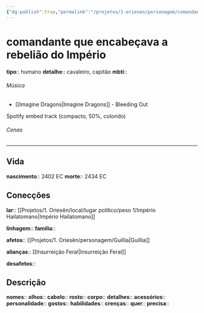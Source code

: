 ```yaml
---
{"dg-publish":true,"permalink":"/projetos/1-oriesen/personagem/comandante-que-encabecava-a-rebeliao-do-imperio/"}
---
```



# comandante que encabeçava a rebelião do Império
**tipo**:: humano
**detalhe**:: cavaleiro, capitão
**mbti**:: 


###### Música
- [[Imagine Dragons|Imagine Dragons]] - Bleeding Out

Spotify embed track (compacto, 50%, colorido)


###### Cenas



---
## Vida
**nascimento**:: 2402 EC
**morte**:: 2434 EC


## Conecções
**lar**:: [[Projetos/1. Oriesên/local/lugar político/peso 1/Império Hailatomano|Império Hailatomano]]

**linhagem**:: 
**família**:: 

**afetos**:: [[Projetos/1. Oriesên/personagem/Guillia|Guillia]]

**alianças**:: [[Insurreição Feral|Insurreição Feral]]

**desafetos**:: 


## Descrição
**nomes**:: 
**olhos**:: 
**cabelo**:: 
**rosto**:: 
**corpo**:: 
**detalhes**:: 
**acessórios**:: 
**personalidade**:: 
**gostos**:: 
**habilidades**:: 
**crenças**:: 
**quer**:: 
**precisa**:: 